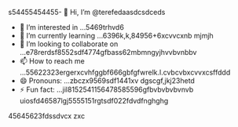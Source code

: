 s54455454455- 👋 Hi, I’m @terefedaasdcsdceds
- 👀 I’m interested in ...5469trhvd6
- 🌱 I’m currently learning ...6396k,k,84956+6xcvvcxnb mjmjh
- 💞️ I’m looking to collaborate on ...e78rerdsf8552sdf4774gfbass62mbmngyjhvvbvnbbv
- 📫 How to reach me ...55622323ergerxcvhfggbf666gbfgfwrelk.l.cvbcvbxcvvxcsffddd
- 😄 Pronouns: ...zbczx9569sdf1441xv dgscgf,jkj23hetd
- ⚡ Fun fact: ...jil8152541156478585596gfbvbvbvbvnvb
uiosfd46587lgj5555151rgtsdf022fdvdfnghghg
<!---s555555dgf47448533662453
--->
45645623fdssdvcx
zxc
